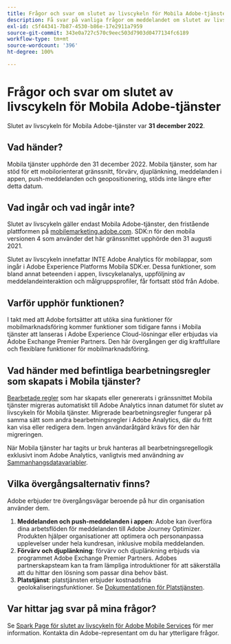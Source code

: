 ```yaml
---
title: Frågor och svar om slutet av livscykeln för Mobila Adobe-tjänster
description: Få svar på vanliga frågor om meddelandet om slutet av livscykeln för Mobila Adobe-tjänster.
exl-id: c5f44341-7b87-4530-b86e-17e2911a7959
source-git-commit: 343e0a727c570c9eec503d7903d0477134fc6189
workflow-type: tm+mt
source-wordcount: '396'
ht-degree: 100%

---
```


# Frågor och svar om slutet av livscykeln för Mobila Adobe-tjänster

Slutet av livscykeln för Mobila Adobe-tjänster var **31 december 2022**.

## Vad händer?

Mobila tjänster upphörde den 31 december 2022. Mobila tjänster, som har stöd för ett mobilorienterat gränssnitt, förvärv, djuplänkning, meddelanden i appen, push-meddelanden och geopositionering, stöds inte längre efter detta datum.

## Vad ingår och vad ingår inte?

Slutet av livscykeln gäller endast Mobila Adobe-tjänster, den fristående plattformen på [mobilemarketing.adobe.com](https://mobilemarketing.adobe.com). SDK:n för den mobila versionen 4 som använder det här gränssnittet upphörde den 31 augusti 2021.

Slutet av livscykeln innefattar INTE Adobe Analytics för mobilappar, som ingår i Adobe Experience Platforms Mobila SDK:er. Dessa funktioner, som bland annat beteenden i appen, livscykelanalys, uppföljning av meddelandeinteraktion och målgruppsprofiler, får fortsatt stöd från Adobe.

## Varför upphör funktionen?

I takt med att Adobe fortsätter att utöka sina funktioner för mobilmarknadsföring kommer funktioner som tidigare fanns i Mobila tjänster att lanseras i Adobe Experience Cloud-lösningar eller erbjudas via Adobe Exchange Premier Partners. Den här övergången ger dig kraftfullare och flexiblare funktioner för mobilmarknadsföring.

## Vad händer med befintliga bearbetningsregler som skapats i Mobila tjänster?

[Bearbetade regler](https://experienceleague.adobe.com/docs/analytics/admin/admin-tools/processing-rules/processing-rules.html?lang=sv) som har skapats eller genererats i gränssnittet Mobila tjänster migreras automatiskt till Adobe Analytics innan datumet för slutet av livscykeln för Mobila tjänster. Migrerade bearbetningsregler fungerar på samma sätt som andra bearbetningsregler i Adobe Analytics, där du fritt kan visa eller redigera dem. Ingen användaråtgärd krävs för den här migreringen.

När Mobila tjänster har tagits ur bruk hanteras all bearbetningsregellogik exklusivt inom Adobe Analytics, vanligtvis med användning av [Sammanhangsdatavariabler](https://experienceleague.adobe.com/docs/analytics/implementation/vars/page-vars/contextdata.html?lang=sv).

## Vilka övergångsalternativ finns?

Adobe erbjuder tre övergångsvägar beroende på hur din organisation använder dem.

1. **Meddelanden och push-meddelanden i appen**: Adobe kan överföra dina arbetsflöden för meddelanden till Adobe Journey Optimizer. Produkten hjälper organisationer att optimera och personanpassa upplevelser under hela kundresan, inklusive mobila meddelanden.
1. **Förvärv och djuplänkning**: förvärv och djuplänkning erbjuds via programmet Adobe Exchange Premier Partners. Adobes partnerskapsteam kan ta fram lämpliga introduktioner för att säkerställa att du hittar den lösning som passar dina behov bäst.
1. **Platstjänst**: platstjänsten erbjuder kostnadsfria geolokaliseringsfunktioner. Se [Dokumentationen för Platstjänsten](https://experienceleague.adobe.com/docs/places/using/home.html?lang=sv).

## Var hittar jag svar på mina frågor?

Se [Spark Page för slutet av livscykeln för Adobe Mobile Services](https://spark.adobe.com/page/C6D30y09zaRpD/) för mer information. Kontakta din Adobe-representant om du har ytterligare frågor.
